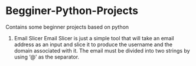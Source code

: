 # Begginer-Python-Projects
Contains some beginner projects based on python

1. Email Slicer
Email Slicer is just a simple tool that will take an email address as an input and slice it to produce the username and the domain associated with it. The email must be divided into two strings by using ‘@’ as the separator.
